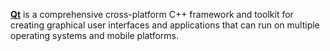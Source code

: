 [**Qt**](https://www.qt.io/) is a comprehensive cross-platform C++ framework and toolkit for creating graphical user interfaces and applications that can run on multiple operating systems and mobile platforms.
